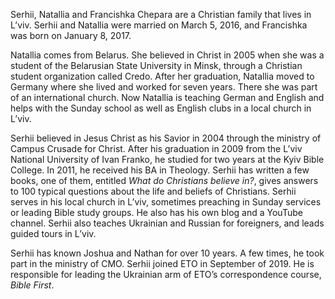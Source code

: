 Serhii, Natallia and Francishka Chepara are a Christian family that lives in L’viv. Serhii and Natallia were married on March 5, 2016, and Francishka was born on January 8, 2017.

Natallia comes from Belarus. She believed in Christ in 2005 when she was a student of the Belarusian State University in Minsk, through a Christian student organization called Credo. After her graduation, Natallia moved to Germany where she lived and worked for seven years. There she was part of an international church. Now Natallia is teaching German and English and helps with the Sunday school as well as English clubs in a local church in L’viv.

Serhii believed in Jesus Christ as his Savior in 2004 through the ministry of Campus Crusade for Christ. After his graduation in 2009 from the L’viv National University of Ivan Franko, he studied for two years at the Kyiv Bible College. In 2011, he received his BA in Theology. Serhii has written a few books, one of them, entitled *What do Christians believe in?*, gives answers to 100 typical questions about the life and beliefs of Christians. Serhii serves in his local church in L’viv, sometimes preaching in Sunday services or leading Bible study groups. He also has his own blog and a YouTube channel. Serhii also teaches Ukrainian and Russian for foreigners, and leads guided tours in L’viv.

Serhii has known Joshua and Nathan for over 10 years. A few times, he took part in the ministry of CMO. Serhii joined ETO in September of  2019. He is responsible for leading the Ukrainian arm of ETO’s correspondence course, *Bible First*.
